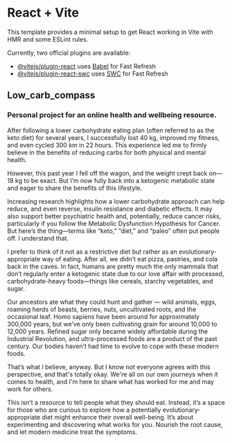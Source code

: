 # React + Vite

This template provides a minimal setup to get React working in Vite with HMR and some ESLint rules.

Currently, two official plugins are available:

- [@vitejs/plugin-react](https://github.com/vitejs/vite-plugin-react/blob/main/packages/plugin-react/README.md) uses [Babel](https://babeljs.io/) for Fast Refresh
- [@vitejs/plugin-react-swc](https://github.com/vitejs/vite-plugin-react-swc) uses [SWC](https://swc.rs/) for Fast Refresh

## Low_carb_compass

### Personal project for an online health and wellbeing resource.

After following a lower carbohydrate eating plan (often referred to as the keto diet) for several years, I successfully lost 40 kg, improved my fitness, and even cycled 300 km in 22 hours. This experience led me to firmly believe in the benefits of reducing carbs for both physical and mental health.

However, this past year I fell off the wagon, and the weight crept back on—18 kg to be exact. But I’m now fully back into a ketogenic metabolic state and eager to share the benefits of this lifestyle.

Increasing research highlights how a lower carbohydrate approach can help reduce, and even reverse, insulin resistance and diabetic effects. It may also support better psychiatric health and, potentially, reduce cancer risks, particularly if you follow the Metabolic Dysfunction Hypothesis for Cancer. But here’s the thing—terms like “keto,” “diet,” and “paleo” often put people off. I understand that.

I prefer to think of it not as a restrictive diet but rather as an evolutionary-appropriate way of eating. After all, we didn’t eat pizza, pastries, and cola back in the caves. In fact, humans are pretty much the only mammals that don’t regularly enter a ketogenic state due to our love affair with processed, carbohydrate-heavy foods—things like cereals, starchy vegetables, and sugar.

Our ancestors ate what they could hunt and gather — wild animals, eggs, roaming herds of beasts, berries, nuts, uncultivated roots, and the occasional leaf. Homo sapiens have been around for approximately 300,000 years, but we’ve only been cultivating grain for around 10,000 to 12,000 years. Refined sugar only became widely affordable during the Industrial Revolution, and ultra-processed foods are a product of the past century. Our bodies haven’t had time to evolve to cope with these modern foods.

That’s what I believe, anyway. But I know not everyone agrees with this perspective, and that's totally okay. We're all on our own journeys when it comes to health, and I'm here to share what has worked for me and may work for others.

This isn’t a resource to tell people what they should eat. Instead, it’s a space for those who are curious to explore how a potentially evolutionary-appropriate diet might enhance their overall well-being. It’s about experimenting and discovering what works for you. Nourish the root cause, and let modern medicine treat the symptoms.
